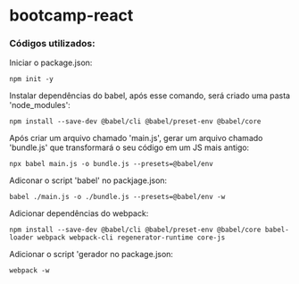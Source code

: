 ﻿# bootcamp-react
 
 ### Códigos utilizados:
 
 Iniciar o package.json:
 ```
 npm init -y
 ```
Instalar dependências do babel, após esse comando, será criado uma pasta 'node_modules':
```
npm install --save-dev @babel/cli @babel/preset-env @babel/core
```

Após criar um arquivo chamado 'main.js', gerar um arquivo chamado 'bundle.js' que transformará o seu código em um JS mais antigo:
```
npx babel main.js -o bundle.js --presets=@babel/env
```

Adiconar o script 'babel' no packjage.json:
```
babel ./main.js -o ./bundle.js --presets=@babel/env -w
```

Adicionar dependências do webpack:
```
npm install --save-dev @babel/cli @babel/preset-env @babel/core babel-loader webpack webpack-cli regenerator-runtime core-js
```

Adicionar o script 'gerador no package.json:
```
webpack -w
```
